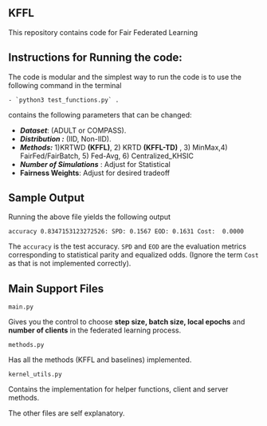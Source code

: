 ## KFFL
This repository contains code for Fair Federated Learning


## Instructions for Running the code:

The code is modular and the simplest way to run the code is to use the following command in the terminal

    - `python3 test_functions.py` . 

 contains the following parameters that can be changed:

 - ***Dataset***: (ADULT or COMPASS). 
 - ***Distribution :***  (IID, Non-IID).
 - ***Methods:*** 1)KRTWD **(KFFL)**,  2) KRTD **(KFFL-TD)** , 3) MinMax,4) FairFed/FairBatch, 5) Fed-Avg, 6) Centralized_KHSIC
 - ***Number of Simulations*** : Adjust for Statistical 
 -   **Fairness Weights**: Adjust for desired tradeoff

## Sample Output

Running the above file yields the following output 

    accuracy 0.8347153123272526: SPD: 0.1567 EOD: 0.1631 Cost:  0.0000

The `accuracy` is the test accuracy.  `SPD` and `EOD`  are the evaluation metrics corresponding to statistical parity and equalized odds. (Ignore the term `Cost` as that is not implemented correctly).

## Main Support Files

    main.py  
Gives you the control to choose **step size, batch size, local epochs** and **number of clients** in the federated learning process.

    methods.py
Has all the methods (KFFL and baselines) implemented.

    kernel_utils.py
Contains the implementation for helper functions, client and server methods.


The other files are self explanatory.
